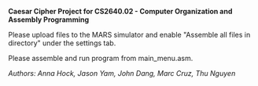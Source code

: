 **Caesar Cipher Project for CS2640.02 - Computer Organization and Assembly Programming**

Please upload files to the MARS simulator and enable "Assemble all files in directory" under the settings tab.

Please assemble and run program from main_menu.asm.

*Authors: Anna Hock, Jason Yam, John Dang, Marc Cruz, Thu Nguyen*
